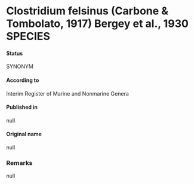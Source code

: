 # Clostridium felsinus (Carbone & Tombolato, 1917) Bergey et al., 1930 SPECIES

#### Status
SYNONYM

#### According to
Interim Register of Marine and Nonmarine Genera

#### Published in
null

#### Original name
null

### Remarks
null